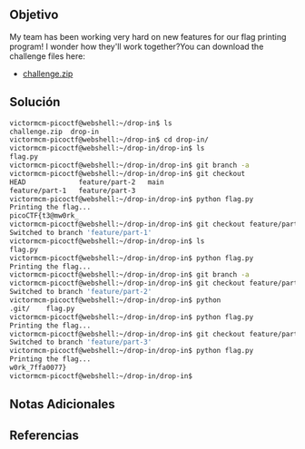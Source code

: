 ## Objetivo
My team has been working very hard on new features for our flag printing program! I wonder how they'll work together?You can download the challenge files here:

- [challenge.zip](https://artifacts.picoctf.net/c_titan/70/challenge.zip)

## Solución
```bash
victormcm-picoctf@webshell:~/drop-in$ ls
challenge.zip  drop-in
victormcm-picoctf@webshell:~/drop-in$ cd drop-in/     
victormcm-picoctf@webshell:~/drop-in/drop-in$ ls
flag.py
victormcm-picoctf@webshell:~/drop-in/drop-in$ git branch -a
victormcm-picoctf@webshell:~/drop-in/drop-in$ git checkout 
HEAD             feature/part-2   main 
feature/part-1   feature/part-3   
victormcm-picoctf@webshell:~/drop-in/drop-in$ python flag.py 
Printing the flag...
picoCTF{t3@mw0rk_
victormcm-picoctf@webshell:~/drop-in/drop-in$ git checkout feature/part-1
Switched to branch 'feature/part-1'
victormcm-picoctf@webshell:~/drop-in/drop-in$ ls
flag.py
victormcm-picoctf@webshell:~/drop-in/drop-in$ python flag.py
Printing the flag...
victormcm-picoctf@webshell:~/drop-in/drop-in$ git branch -a
victormcm-picoctf@webshell:~/drop-in/drop-in$ git checkout feature/part-2
Switched to branch 'feature/part-2'
victormcm-picoctf@webshell:~/drop-in/drop-in$ python 
.git/    flag.py  
victormcm-picoctf@webshell:~/drop-in/drop-in$ python flag.py 
Printing the flag...
victormcm-picoctf@webshell:~/drop-in/drop-in$ git checkout feature/part-3
Switched to branch 'feature/part-3'
victormcm-picoctf@webshell:~/drop-in/drop-in$ python flag.py 
Printing the flag...
w0rk_7ffa0077}
victormcm-picoctf@webshell:~/drop-in/drop-in$ 


```
## Notas Adicionales

## Referencias

